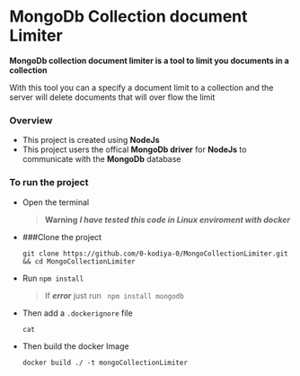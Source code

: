 # MongoDb Collection document Limiter

**MongoDb collection document limiter is a tool to limit you documents in a collection**
 
With this tool you can a specify a document limit to a collection and the server will delete documents that will over flow the limit 


### Overview
  - This project is created using **NodeJs**
  - This project users the offical **MongoDb driver** for **NodeJs** to communicate with the **MongoDb** database
 
### To run the project
  - Open the terminal
  
    > **Warning**  ***I have tested this code in Linux enviroment with docker***
    
  - ###Clone the project
    ```
    git clone https://github.com/0-kodiya-0/MongoCollectionLimiter.git && cd MongoCollectionLimiter
     ```
  - Run ``` npm install ``` 
    > If  ***error*** just run ``` npm install mongodb```
    
  - Then add a `.dockerignore` file
    ```
    cat
    ```
    
  - Then build the docker Image
    ```
    docker build ./ -t mongoCollectionLimiter
    ```
